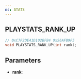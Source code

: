 ```yaml
---
ns: STATS
---
```

## PLAYSTATS_RANK_UP

```c
// 0xC7F2DE41D102BFB4 0x56AFB9F5
void PLAYSTATS_RANK_UP(int rank);
```


## Parameters
* **rank**: 

